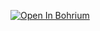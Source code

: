 <mark style="color:red;"></mark><a href="https://bohrium.dp.tech/notebook/759614d6c6314dee84a127f11dfc4723" target="_blank"><img src="https://cdn.dp.tech/bohrium/web/static/images/open-in-bohrium.svg" alt="Open In Bohrium"/></a>

